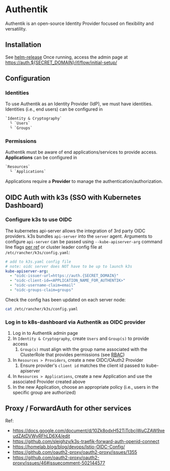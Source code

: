 # Authentik

Authentik is an open-source Identity Provider focused on flexibility and versatility.

## Installation

See [helm-release](helm-release.yaml) Once running, access the admin page at
<https://auth.${SECRET_DOMAIN}/if/flow/initial-setup/>

## Configuration

### Identities

To use Authentik as an Identity Provider (IdP), we must have identities. Identities (i.e., end
users) can be configured in

```txt
`Identity & Cryptography`
  └ `Users`
  └ `Groups`
```

### Permissions

Authentik must be aware of end applications/services to provide access. **Applications** can be
configured in

```txt
`Resources`
  └ `Applications`
```

Applications require a **Provider** to manage the authentication/authorization.

## OIDC Auth with k3s (SSO with Kubernetes Dashboard)

### Configure k3s to use OIDC

The kubernetes api-server allows the integration of 3rd party OIDC providers. k3s bundles
`api-server` into the `server` agent. Arguments to configure `api-server` can be passed using
`--kube-apiserver-arg` command line flags
[per ref](https://rancher.com/docs/k3s/latest/en/installation/install-options/server-config/) or
cluster leader config file at `/etc/rancher/k3s/config.yaml`:

```yaml
# add to k3s.yaml config file
# note: oidc server does NOT have to be up to launch k3s
kube-apiserver-arg:
  - "oidc-issuer-url=https://auth.{SECRET_DOMAIN}"
  - "oidc-client-id=<APPLICATION_NAME_FOR_AUTHENTIK>"
  - "oidc-username-claim=email"
  - "oidc-groups-claim=groups"
```

Check the config has been updated on each server node:

```sh
cat /etc/rancher/k3s/config.yaml
```

### Log in to k8s-dashboard via Authentik as OIDC provider

1. Log in to Authentik admin page
2. In `Identity & Cryptography`, create `Users` and `Group(s)` to provide access
   1. `Group(s)` must align with the group name associated with the ClusterRole that provides
      permissions (see [RBAC](../../monitoring/dashboard/rbac.yaml))
3. In `Resources > Providers`, create a new OIDC/OAuth2 Provider
   1. Ensure provider's `client id` matches the client id passed to kube-apiserver
4. In `Resources > Applications`, create a new Application and use the associated Provider created
   above
5. In the new Application, choose an appropriate policy (i.e., users in the specific group are
   authorized)

## Proxy / ForwardAuth for other services

Ref:

- <https://docs.google.com/document/d/10Zk8odxH52TiTcbcjWuCZAW9xeudZAtDVWyRFhLD6X4/edit>
- <https://github.com/sleighzy/k3s-traefik-forward-auth-openid-connect>
- <https://homelab.blog/blog/devops/Istio-OIDC-Config/>
- <https://github.com/oauth2-proxy/oauth2-proxy/issues/1355>
- <https://github.com/oauth2-proxy/oauth2-proxy/issues/46#issuecomment-502144577>
